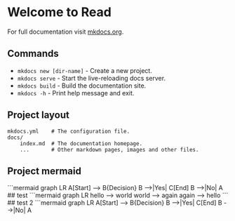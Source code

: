 # Welcome to Read

For full documentation visit [mkdocs.org](https://www.mkdocs.org).

## Commands

* `mkdocs new [dir-name]` - Create a new project.
* `mkdocs serve` - Start the live-reloading docs server.
* `mkdocs build` - Build the documentation site.
* `mkdocs -h` - Print help message and exit.

## Project layout

    mkdocs.yml    # The configuration file.
    docs/
        index.md  # The documentation homepage.
        ...       # Other markdown pages, images and other files.
## Project mermaid
   <div class="mermaid"> ```mermaid
graph LR
  A[Start] --> B{Decision}
  B -->|Yes| C[End]
  B -->|No| A    </div>
## test
    ```mermaid graph LR
    hello --> world
    world --> again
    again --> hello 
    ```
 ## test 2
 ```mermaid
graph LR
  A[Start] --> B{Decision}
  B -->|Yes| C[End]
  B -->|No| A   